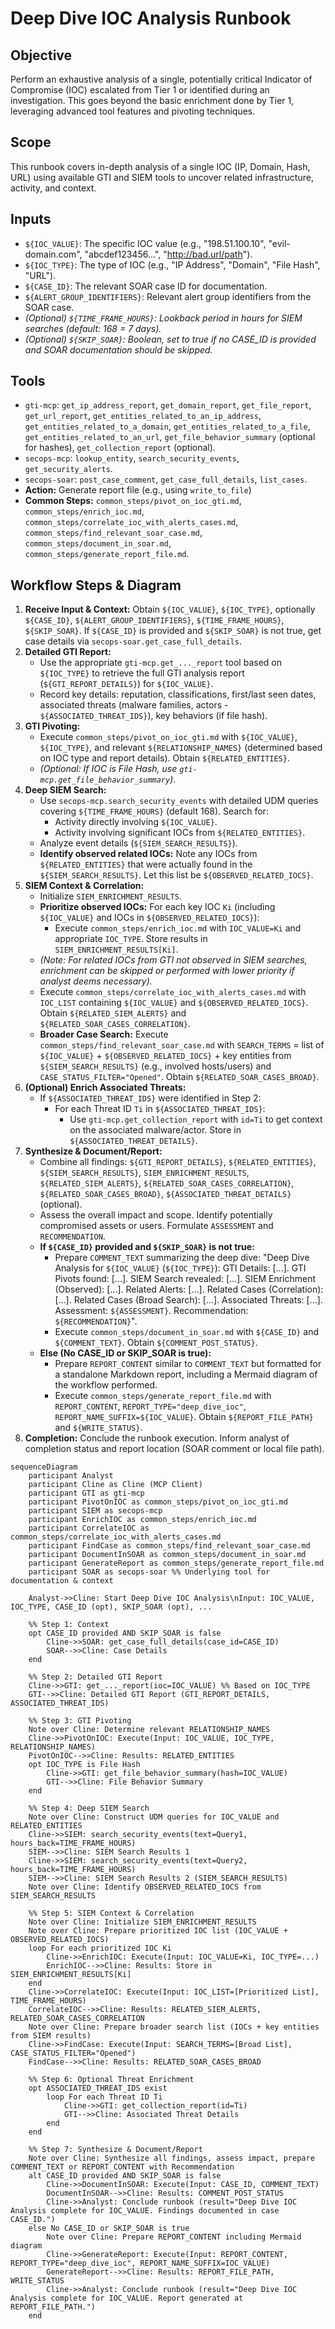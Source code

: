 # Deep Dive IOC Analysis Runbook

## Objective

Perform an exhaustive analysis of a single, potentially critical Indicator of Compromise (IOC) escalated from Tier 1 or identified during an investigation. This goes beyond the basic enrichment done by Tier 1, leveraging advanced tool features and pivoting techniques.

## Scope

This runbook covers in-depth analysis of a single IOC (IP, Domain, Hash, URL) using available GTI and SIEM tools to uncover related infrastructure, activity, and context.

## Inputs

*   `${IOC_VALUE}`: The specific IOC value (e.g., "198.51.100.10", "evil-domain.com", "abcdef123456...", "http://bad.url/path").
*   `${IOC_TYPE}`: The type of IOC (e.g., "IP Address", "Domain", "File Hash", "URL").
*   `${CASE_ID}`: The relevant SOAR case ID for documentation.
*   `${ALERT_GROUP_IDENTIFIERS}`: Relevant alert group identifiers from the SOAR case.
*   *(Optional) `${TIME_FRAME_HOURS}`: Lookback period in hours for SIEM searches (default: 168 = 7 days).*
*   *(Optional) `${SKIP_SOAR}`: Boolean, set to true if no CASE_ID is provided and SOAR documentation should be skipped.*

## Tools

*   `gti-mcp`: `get_ip_address_report`, `get_domain_report`, `get_file_report`, `get_url_report`, `get_entities_related_to_an_ip_address`, `get_entities_related_to_a_domain`, `get_entities_related_to_a_file`, `get_entities_related_to_an_url`, `get_file_behavior_summary` (optional for hashes), `get_collection_report` (optional).
*   `secops-mcp`: `lookup_entity`, `search_security_events`, `get_security_alerts`.
*   `secops-soar`: `post_case_comment`, `get_case_full_details`, `list_cases`.
*   **Action:** Generate report file (e.g., using `write_to_file`)
*   **Common Steps:** `common_steps/pivot_on_ioc_gti.md`, `common_steps/enrich_ioc.md`, `common_steps/correlate_ioc_with_alerts_cases.md`, `common_steps/find_relevant_soar_case.md`, `common_steps/document_in_soar.md`, `common_steps/generate_report_file.md`.

## Workflow Steps & Diagram

1.  **Receive Input & Context:** Obtain `${IOC_VALUE}`, `${IOC_TYPE}`, optionally `${CASE_ID}`, `${ALERT_GROUP_IDENTIFIERS}`, `${TIME_FRAME_HOURS}`, `${SKIP_SOAR}`. If `${CASE_ID}` is provided and `${SKIP_SOAR}` is not true, get case details via `secops-soar.get_case_full_details`.
2.  **Detailed GTI Report:**
    *   Use the appropriate `gti-mcp.get_..._report` tool based on `${IOC_TYPE}` to retrieve the full GTI analysis report (`${GTI_REPORT_DETAILS}`) for `${IOC_VALUE}`.
    *   Record key details: reputation, classifications, first/last seen dates, associated threats (malware families, actors - `${ASSOCIATED_THREAT_IDS}`), key behaviors (if file hash).
3.  **GTI Pivoting:**
    *   Execute `common_steps/pivot_on_ioc_gti.md` with `${IOC_VALUE}`, `${IOC_TYPE}`, and relevant `${RELATIONSHIP_NAMES}` (determined based on IOC type and report details). Obtain `${RELATED_ENTITIES}`.
    *   *(Optional: If IOC is File Hash, use `gti-mcp.get_file_behavior_summary`)*.
4.  **Deep SIEM Search:**
    *   Use `secops-mcp.search_security_events` with detailed UDM queries covering `${TIME_FRAME_HOURS}` (default 168). Search for:
        *   Activity directly involving `${IOC_VALUE}`.
        *   Activity involving significant IOCs from `${RELATED_ENTITIES}`.
    *   Analyze event details (`${SIEM_SEARCH_RESULTS}`).
    *   **Identify observed related IOCs:** Note any IOCs from `${RELATED_ENTITIES}` that were actually found in the `${SIEM_SEARCH_RESULTS}`. Let this list be `${OBSERVED_RELATED_IOCS}`.
5.  **SIEM Context & Correlation:**
    *   Initialize `SIEM_ENRICHMENT_RESULTS`.
    *   **Prioritize observed IOCs:** For each key IOC `Ki` (including `${IOC_VALUE}` and IOCs in `${OBSERVED_RELATED_IOCS}`):
        *   Execute `common_steps/enrich_ioc.md` with `IOC_VALUE=Ki` and appropriate `IOC_TYPE`. Store results in `SIEM_ENRICHMENT_RESULTS[Ki]`.
    *   *(Note: For related IOCs from GTI not observed in SIEM searches, enrichment can be skipped or performed with lower priority if analyst deems necessary).*
    *   Execute `common_steps/correlate_ioc_with_alerts_cases.md` with `IOC_LIST` containing `${IOC_VALUE}` and `${OBSERVED_RELATED_IOCS}`. Obtain `${RELATED_SIEM_ALERTS}` and `${RELATED_SOAR_CASES_CORRELATION}`.
    *   **Broader Case Search:** Execute `common_steps/find_relevant_soar_case.md` with `SEARCH_TERMS` = list of `${IOC_VALUE}` + `${OBSERVED_RELATED_IOCS}` + key entities from `${SIEM_SEARCH_RESULTS}` (e.g., involved hosts/users) and `CASE_STATUS_FILTER="Opened"`. Obtain `${RELATED_SOAR_CASES_BROAD}`.
6.  **(Optional) Enrich Associated Threats:**
    *   If `${ASSOCIATED_THREAT_IDS}` were identified in Step 2:
        *   For each Threat ID `Ti` in `${ASSOCIATED_THREAT_IDS}`:
            *   Use `gti-mcp.get_collection_report` with `id=Ti` to get context on the associated malware/actor. Store in `${ASSOCIATED_THREAT_DETAILS}`.
7.  **Synthesize & Document/Report:**
    *   Combine all findings: `${GTI_REPORT_DETAILS}`, `${RELATED_ENTITIES}`, `${SIEM_SEARCH_RESULTS}`, `SIEM_ENRICHMENT_RESULTS`, `${RELATED_SIEM_ALERTS}`, `${RELATED_SOAR_CASES_CORRELATION}`, `${RELATED_SOAR_CASES_BROAD}`, `${ASSOCIATED_THREAT_DETAILS}` (optional).
    *   Assess the overall impact and scope. Identify potentially compromised assets or users. Formulate `ASSESSMENT` and `RECOMMENDATION`.
    *   **If `${CASE_ID}` provided and `${SKIP_SOAR}` is not true:**
        *   Prepare `COMMENT_TEXT` summarizing the deep dive: "Deep Dive Analysis for `${IOC_VALUE}` (`${IOC_TYPE}`): GTI Details: [...]. GTI Pivots found: [...]. SIEM Search revealed: [...]. SIEM Enrichment (Observed): [...]. Related Alerts: [...]. Related Cases (Correlation): [...]. Related Cases (Broad Search): [...]. Associated Threats: [...]. Assessment: `${ASSESSMENT}`. Recommendation: `${RECOMMENDATION}`".
        *   Execute `common_steps/document_in_soar.md` with `${CASE_ID}` and `${COMMENT_TEXT}`. Obtain `${COMMENT_POST_STATUS}`.
    *   **Else (No CASE_ID or SKIP_SOAR is true):**
        *   Prepare `REPORT_CONTENT` similar to `COMMENT_TEXT` but formatted for a standalone Markdown report, including a Mermaid diagram of the workflow performed.
        *   Execute `common_steps/generate_report_file.md` with `REPORT_CONTENT`, `REPORT_TYPE="deep_dive_ioc"`, `REPORT_NAME_SUFFIX=${IOC_VALUE}`. Obtain `${REPORT_FILE_PATH}` and `${WRITE_STATUS}`.
8.  **Completion:** Conclude the runbook execution. Inform analyst of completion status and report location (SOAR comment or local file path).

```{mermaid}
sequenceDiagram
    participant Analyst
    participant Cline as Cline (MCP Client)
    participant GTI as gti-mcp
    participant PivotOnIOC as common_steps/pivot_on_ioc_gti.md
    participant SIEM as secops-mcp
    participant EnrichIOC as common_steps/enrich_ioc.md
    participant CorrelateIOC as common_steps/correlate_ioc_with_alerts_cases.md
    participant FindCase as common_steps/find_relevant_soar_case.md
    participant DocumentInSOAR as common_steps/document_in_soar.md
    participant GenerateReport as common_steps/generate_report_file.md
    participant SOAR as secops-soar %% Underlying tool for documentation & context

    Analyst->>Cline: Start Deep Dive IOC Analysis\nInput: IOC_VALUE, IOC_TYPE, CASE_ID (opt), SKIP_SOAR (opt), ...

    %% Step 1: Context
    opt CASE_ID provided AND SKIP_SOAR is false
        Cline->>SOAR: get_case_full_details(case_id=CASE_ID)
        SOAR-->>Cline: Case Details
    end

    %% Step 2: Detailed GTI Report
    Cline->>GTI: get_..._report(ioc=IOC_VALUE) %% Based on IOC_TYPE
    GTI-->>Cline: Detailed GTI Report (GTI_REPORT_DETAILS, ASSOCIATED_THREAT_IDS)

    %% Step 3: GTI Pivoting
    Note over Cline: Determine relevant RELATIONSHIP_NAMES
    Cline->>PivotOnIOC: Execute(Input: IOC_VALUE, IOC_TYPE, RELATIONSHIP_NAMES)
    PivotOnIOC-->>Cline: Results: RELATED_ENTITIES
    opt IOC_TYPE is File Hash
        Cline->>GTI: get_file_behavior_summary(hash=IOC_VALUE)
        GTI-->>Cline: File Behavior Summary
    end

    %% Step 4: Deep SIEM Search
    Note over Cline: Construct UDM queries for IOC_VALUE and RELATED_ENTITIES
    Cline->>SIEM: search_security_events(text=Query1, hours_back=TIME_FRAME_HOURS)
    SIEM-->>Cline: SIEM Search Results 1
    Cline->>SIEM: search_security_events(text=Query2, hours_back=TIME_FRAME_HOURS)
    SIEM-->>Cline: SIEM Search Results 2 (SIEM_SEARCH_RESULTS)
    Note over Cline: Identify OBSERVED_RELATED_IOCS from SIEM_SEARCH_RESULTS

    %% Step 5: SIEM Context & Correlation
    Note over Cline: Initialize SIEM_ENRICHMENT_RESULTS
    Note over Cline: Prepare prioritized IOC list (IOC_VALUE + OBSERVED_RELATED_IOCS)
    loop For each prioritized IOC Ki
        Cline->>EnrichIOC: Execute(Input: IOC_VALUE=Ki, IOC_TYPE=...)
        EnrichIOC-->>Cline: Results: Store in SIEM_ENRICHMENT_RESULTS[Ki]
    end
    Cline->>CorrelateIOC: Execute(Input: IOC_LIST=[Prioritized List], TIME_FRAME_HOURS)
    CorrelateIOC-->>Cline: Results: RELATED_SIEM_ALERTS, RELATED_SOAR_CASES_CORRELATION
    Note over Cline: Prepare broader search list (IOCs + key entities from SIEM results)
    Cline->>FindCase: Execute(Input: SEARCH_TERMS=[Broad List], CASE_STATUS_FILTER="Opened")
    FindCase-->>Cline: Results: RELATED_SOAR_CASES_BROAD

    %% Step 6: Optional Threat Enrichment
    opt ASSOCIATED_THREAT_IDS exist
        loop For each Threat ID Ti
            Cline->>GTI: get_collection_report(id=Ti)
            GTI-->>Cline: Associated Threat Details
        end
    end

    %% Step 7: Synthesize & Document/Report
    Note over Cline: Synthesize all findings, assess impact, prepare COMMENT_TEXT or REPORT_CONTENT with Recommendation
    alt CASE_ID provided AND SKIP_SOAR is false
        Cline->>DocumentInSOAR: Execute(Input: CASE_ID, COMMENT_TEXT)
        DocumentInSOAR-->>Cline: Results: COMMENT_POST_STATUS
        Cline->>Analyst: Conclude runbook (result="Deep Dive IOC Analysis complete for IOC_VALUE. Findings documented in case CASE_ID.")
    else No CASE_ID or SKIP_SOAR is true
        Note over Cline: Prepare REPORT_CONTENT including Mermaid diagram
        Cline->>GenerateReport: Execute(Input: REPORT_CONTENT, REPORT_TYPE="deep_dive_ioc", REPORT_NAME_SUFFIX=IOC_VALUE)
        GenerateReport-->>Cline: Results: REPORT_FILE_PATH, WRITE_STATUS
        Cline->>Analyst: Conclude runbook (result="Deep Dive IOC Analysis complete for IOC_VALUE. Report generated at REPORT_FILE_PATH.")
    end
